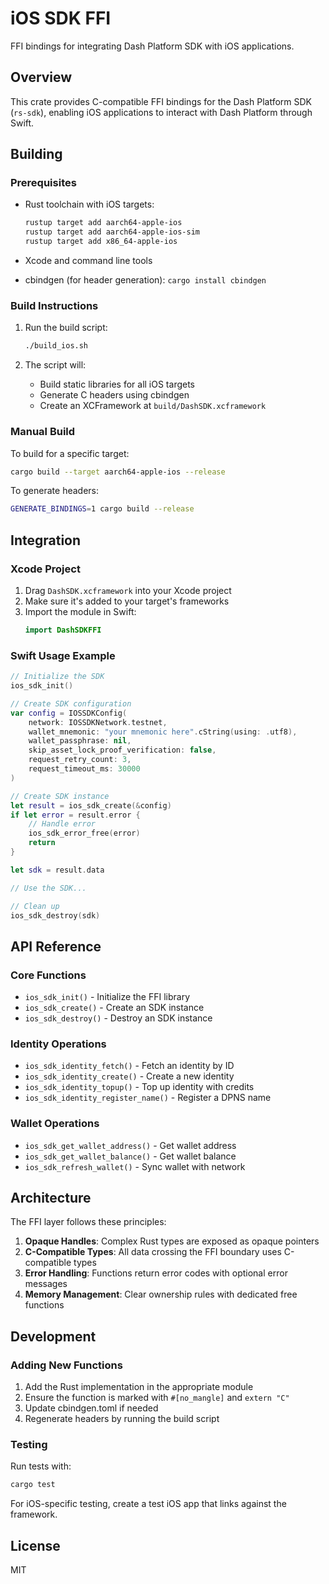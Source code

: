 # iOS SDK FFI

FFI bindings for integrating Dash Platform SDK with iOS applications.

## Overview

This crate provides C-compatible FFI bindings for the Dash Platform SDK (`rs-sdk`), enabling iOS applications to interact with Dash Platform through Swift.

## Building

### Prerequisites

- Rust toolchain with iOS targets:
  ```bash
  rustup target add aarch64-apple-ios
  rustup target add aarch64-apple-ios-sim
  rustup target add x86_64-apple-ios
  ```

- Xcode and command line tools
- cbindgen (for header generation): `cargo install cbindgen`

### Build Instructions

1. Run the build script:
   ```bash
   ./build_ios.sh
   ```

2. The script will:
   - Build static libraries for all iOS targets
   - Generate C headers using cbindgen
   - Create an XCFramework at `build/DashSDK.xcframework`

### Manual Build

To build for a specific target:
```bash
cargo build --target aarch64-apple-ios --release
```

To generate headers:
```bash
GENERATE_BINDINGS=1 cargo build --release
```

## Integration

### Xcode Project

1. Drag `DashSDK.xcframework` into your Xcode project
2. Make sure it's added to your target's frameworks
3. Import the module in Swift:
   ```swift
   import DashSDKFFI
   ```

### Swift Usage Example

```swift
// Initialize the SDK
ios_sdk_init()

// Create SDK configuration
var config = IOSSDKConfig(
    network: IOSSDKNetwork.testnet,
    wallet_mnemonic: "your mnemonic here".cString(using: .utf8),
    wallet_passphrase: nil,
    skip_asset_lock_proof_verification: false,
    request_retry_count: 3,
    request_timeout_ms: 30000
)

// Create SDK instance
let result = ios_sdk_create(&config)
if let error = result.error {
    // Handle error
    ios_sdk_error_free(error)
    return
}

let sdk = result.data

// Use the SDK...

// Clean up
ios_sdk_destroy(sdk)
```

## API Reference

### Core Functions

- `ios_sdk_init()` - Initialize the FFI library
- `ios_sdk_create()` - Create an SDK instance
- `ios_sdk_destroy()` - Destroy an SDK instance

### Identity Operations

- `ios_sdk_identity_fetch()` - Fetch an identity by ID
- `ios_sdk_identity_create()` - Create a new identity
- `ios_sdk_identity_topup()` - Top up identity with credits
- `ios_sdk_identity_register_name()` - Register a DPNS name

### Wallet Operations

- `ios_sdk_get_wallet_address()` - Get wallet address
- `ios_sdk_get_wallet_balance()` - Get wallet balance
- `ios_sdk_refresh_wallet()` - Sync wallet with network

## Architecture

The FFI layer follows these principles:

1. **Opaque Handles**: Complex Rust types are exposed as opaque pointers
2. **C-Compatible Types**: All data crossing the FFI boundary uses C-compatible types
3. **Error Handling**: Functions return error codes with optional error messages
4. **Memory Management**: Clear ownership rules with dedicated free functions

## Development

### Adding New Functions

1. Add the Rust implementation in the appropriate module
2. Ensure the function is marked with `#[no_mangle]` and `extern "C"`
3. Update cbindgen.toml if needed
4. Regenerate headers by running the build script

### Testing

Run tests with:
```bash
cargo test
```

For iOS-specific testing, create a test iOS app that links against the framework.

## License

MIT